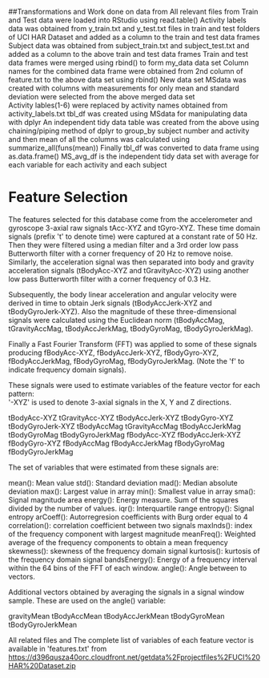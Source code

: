 ##Transformations and Work done on data from 
All relevant files from Train and Test data were loaded into RStudio using read.table()
Activity labels data was obtained from y_train.txt and y_test.txt files in train 
and test folders of UCI HAR Dataset and added as a column to the train and test data frames
Subject data was obtained from subject_train.txt and subject_test.txt and added as a column to the above train and test data frames
Train and test data frames were merged using rbind() to form my_data data set
Column names for the combined data frame were obtained from 2nd column of feature.txt to the above data set using rbind()
New data set MSdata was created with columns with measurements for only mean and standard deviation were selected from the above merged data set  
Activity lables(1-6) were replaced by activity names obtained from activity_labels.txt
tbl_df was created using MSdata for manipulating data with dplyr
An independent tidy data table was created from the above using chaining/piping method of dplyr to group_by subject number and activity and then mean of all the columns was calculated using summarize_all(funs(mean))
Finally tbl_df was converted to data frame using as.data.frame()
MS_avg_df is the independent tidy data set with average for each variable for each activity and each subject


Feature Selection 
=================

The features selected for this database come from the accelerometer and gyroscope 3-axial raw signals tAcc-XYZ and tGyro-XYZ. These time domain signals (prefix 't' to denote time) were captured at a constant rate of 50 Hz. Then they were filtered using a median filter and a 3rd order low pass Butterworth filter with a corner frequency of 20 Hz to remove noise. Similarly, the acceleration signal was then separated into body and gravity acceleration signals (tBodyAcc-XYZ and tGravityAcc-XYZ) using another low pass Butterworth filter with a corner frequency of 0.3 Hz. 

Subsequently, the body linear acceleration and angular velocity were derived in time to obtain Jerk signals (tBodyAccJerk-XYZ and tBodyGyroJerk-XYZ). Also the magnitude of these three-dimensional signals were calculated using the Euclidean norm (tBodyAccMag, tGravityAccMag, tBodyAccJerkMag, tBodyGyroMag, tBodyGyroJerkMag). 

Finally a Fast Fourier Transform (FFT) was applied to some of these signals producing fBodyAcc-XYZ, fBodyAccJerk-XYZ, fBodyGyro-XYZ, fBodyAccJerkMag, fBodyGyroMag, fBodyGyroJerkMag. (Note the 'f' to indicate frequency domain signals). 

These signals were used to estimate variables of the feature vector for each pattern:  
'-XYZ' is used to denote 3-axial signals in the X, Y and Z directions.

tBodyAcc-XYZ
tGravityAcc-XYZ
tBodyAccJerk-XYZ
tBodyGyro-XYZ
tBodyGyroJerk-XYZ
tBodyAccMag
tGravityAccMag
tBodyAccJerkMag
tBodyGyroMag
tBodyGyroJerkMag
fBodyAcc-XYZ
fBodyAccJerk-XYZ
fBodyGyro-XYZ
fBodyAccMag
fBodyAccJerkMag
fBodyGyroMag
fBodyGyroJerkMag

The set of variables that were estimated from these signals are: 

mean(): Mean value
std(): Standard deviation
mad(): Median absolute deviation 
max(): Largest value in array
min(): Smallest value in array
sma(): Signal magnitude area
energy(): Energy measure. Sum of the squares divided by the number of values. 
iqr(): Interquartile range 
entropy(): Signal entropy
arCoeff(): Autorregresion coefficients with Burg order equal to 4
correlation(): correlation coefficient between two signals
maxInds(): index of the frequency component with largest magnitude
meanFreq(): Weighted average of the frequency components to obtain a mean frequency
skewness(): skewness of the frequency domain signal 
kurtosis(): kurtosis of the frequency domain signal 
bandsEnergy(): Energy of a frequency interval within the 64 bins of the FFT of each window.
angle(): Angle between to vectors.

Additional vectors obtained by averaging the signals in a signal window sample. These are used on the angle() variable:

gravityMean
tBodyAccMean
tBodyAccJerkMean
tBodyGyroMean
tBodyGyroJerkMean

All related files and 
The complete list of variables of each feature vector is available in 'features.txt' from https://d396qusza40orc.cloudfront.net/getdata%2Fprojectfiles%2FUCI%20HAR%20Dataset.zip

